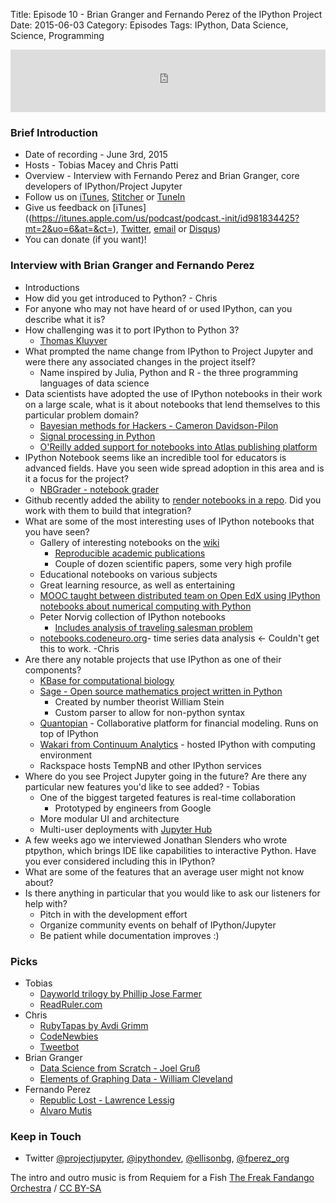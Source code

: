 Title: Episode 10 - Brian Granger and Fernando Perez of the IPython Project
Date: 2015-06-03
Category: Episodes
Tags: IPython, Data Science, Science, Programming 

<iframe id="audio_iframe" src="http://www.podbean.com/media/player/98ei4-56a588?from=wp&skin=103&postId=5678472&download=0&share=1&fonts=Helvetica&auto=0" height="100" width="100%" frameborder="0" scrolling="no" data-name="pb-iframe-player"></iframe>

### Brief Introduction
*  Date of recording - June 3rd, 2015
*  Hosts - Tobias Macey and Chris Patti
*  Overview - Interview with Fernando Perez and Brian Granger, core developers of IPython/Project Jupyter
*  Follow us on [iTunes](https://itunes.apple.com/us/podcast/podcast.-init/id981834425?mt=2&uo=6&at=&ct=), [Stitcher](http://www.stitcher.com/s?fid=64838&refid=stpr) or [TuneIn](http://tunein.com/radio/Podcast\_\_init\_\_-p726240/)
*  Give us feedback on [iTunes]((https://itunes.apple.com/us/podcast/podcast.-init/id981834425?mt=2&uo=6&at=&ct=), [Twitter](https://twitter.com/Podcast\_\_init\_\_), [email](mailto:hosts@podcastinit.com) or [Disqus](http://podcastinit.com))
*  You can donate (if you want)!

### Interview with Brian Granger and Fernando Perez

*  Introductions
*  How did you get introduced to Python? - Chris
*  For anyone who may not have heard of or used IPython, can you describe what it is?
*  How challenging was it to port IPython to Python 3?
    *  [Thomas Kluyver](https://twitter.com/takluyver)
*  What prompted the name change from IPython to Project Jupyter and were there any associated changes in the project itself?
    *  Name inspired by Julia, Python and R - the three programming languages of data science
*  Data scientists have adopted the use of IPython notebooks in their work on a large scale, what is it about notebooks that lend themselves to this particular problem domain?
    *  [Bayesian methods for Hackers - Cameron Davidson-Pilon](http://camdavidsonpilon.github.io/Probabilistic-Programming-and-Bayesian-Methods-for-Hackers/)
    *  [Signal processing in Python](http://www.springer.com/us/book/9783319013411)
    *  [O'Reilly added support for notebooks into Atlas publishing platform](https://beta.oreilly.com/ideas/jupyter-at-oreilly)
*  IPython Notebook seems like an incredible tool for educators is advanced fields. Have you seen wide spread adoption in this area and is it a focus for the project?
    *  [NBGrader - notebook grader](https://github.com/jupyter/nbgrader)
*  Github recently added the ability to [render notebooks in a repo](http://blog.jupyter.org/2015/05/07/rendering-notebooks-on-github/). Did you work with them to build that integration?
*  What are some of the most interesting uses of IPython notebooks that you have seen?
    *  Gallery of interesting notebooks on the [wiki](https://github.com/ipython/ipython/wiki/A-gallery-of-interesting-IPython-Notebooks)
        *  [Reproducible academic publications](https://github.com/ipython/ipython/wiki/A-gallery-of-interesting-IPython-Notebooks#reproducible-academic-publications)
        *  Couple of dozen scientific papers, some very high profile
    *  Educational notebooks on various subjects
    *  Great learning resource, as well as entertaining
    *  [MOOC taught between distributed team on Open EdX using IPython notebooks about numerical computing with Python](https://github.com/numerical-mooc/numerical-mooc)
    *  Peter Norvig collection of IPython notebooks
        *  [Includes analysis of traveling salesman problem](http://nbviewer.ipython.org/url/norvig.com/ipython/TSPv3.ipynb)
    *  [notebooks.codeneuro.org](http://notebooks.codeneuro.org/)- time series data analysis <- Couldn't get this to work. -Chris
*  Are there any notable projects that use IPython as one of their components?
    *  [KBase for computational biology](https://bcrc.bio.umass.edu/courses/spring2012/micbio/micbio660/content/ipython-and-systems-biology-knowledgebase-kbase)
    *  [Sage - Open source mathematics project written in Python](http://www.sagemath.org/)
        *  Created by number theorist William Stein
        * Custom parser to allow for non-python syntax
    * [Quantopian](https://www.quantopian.com/) - Collaborative platform for financial modeling. Runs on top of IPython
    * [Wakari from Continuum Analytics](https://wakari.io/) - hosted IPython with computing environment
    * Rackspace hosts TempNB and other IPython services
* Where do you see Project Jupyter going in the future? Are there any particular new features you'd like to see added? - Tobias
    *  One of the biggest targeted features is real-time collaboration
        *  Prototyped by engineers from Google
    *  More modular UI and architecture
    *  Multi-user deployments with [Jupyter Hub](https://github.com/jupyter/jupyterhub)
* A few weeks ago we interviewed Jonathan Slenders who wrote ptpython, which brings IDE like capabilities to interactive Python. Have you ever considered including this in IPython?
* What are some of the features that an average user might not know about?
* Is there anything in particular that you would like to ask our listeners for help with?
    *  Pitch in with the development effort
    *  Organize community events on behalf of IPython/Jupyter
    *  Be patient while documentation improves :)

### Picks
*  Tobias
    *  [Dayworld trilogy by Phillip Jose Farmer](http://en.wikipedia.org/wiki/Dayworld_%28trilogy%29)
    *  [ReadRuler.com](http://readruler.com)
*  Chris
    *  [RubyTapas by Avdi Grimm](http://www.rubytapas.com/)
    *  [CodeNewbies](http://www.codenewbies.com)
    *  [Tweetbot](http://tapbots.com/tweetbot/mac/)
*  Brian Granger
    *  [Data Science from Scratch - Joel Gruß](http://www.anrdoezrs.net/r365cy63y5LTUQNOPRLNNOSMNVULNQPMTRRUTTMMM?url=http%3A%2F%2Fshop.oreilly.com%2Fproduct%2F0636920033400.do%3Fcmp%3Daf-strata-books-videos-product_cj_9781491904381_%2525zp&cjsku=9781491904381)
    *  [Elements of Graphing Data - William Cleveland](http://www.stat.purdue.edu/~wsc/elements.html)
*  Fernando Perez
    *  [Republic Lost - Lawrence Lessig](http://lesterland.lessig.org/pdf/republic-lost.pdf)
    *  [Alvaro Mutis](http://www.nytimes.com/2013/09/29/books/alvaro-mutis-novelist-who-created-a-rambling-ruminative-soul-dies-at-90.html)

### Keep in Touch
*  Twitter [@projectjupyter](https://twitter.com/projectjupyter), [@ipythondev](https://twitter.com/ipythondev), [@ellisonbg](https://twitter.com/ellisonbg), [@fperez_org](https://twitter.com/fperez_org)

The intro and outro music is from Requiem for a Fish [The Freak Fandango Orchestra](http://freemusicarchive.org/music/The\_Freak\_Fandango\_Orchestra/) / [CC BY-SA](http://creativecommons.org/licenses/by-sa/*0/)
